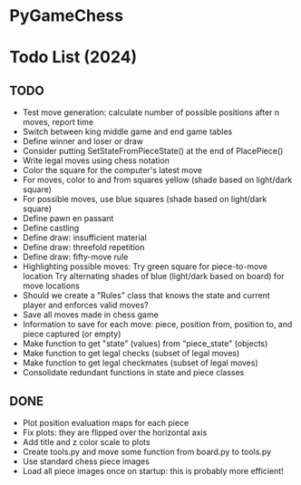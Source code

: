 # PyGameChess
# Todo List (2024)

## TODO
- Test move generation: calculate number of possible positions after n moves, report time
- Switch between king middle game and end game tables
- Define winner and loser or draw
- Consider putting SetStateFromPieceState() at the end of PlacePiece()
- Write legal moves using chess notation
- Color the square for the computer's latest move
- For moves, color to and from squares yellow (shade based on light/dark square)
- For possible moves, use blue squares (shade based on light/dark square)
- Define pawn en passant
- Define castling
- Define draw: insufficient material
- Define draw: threefold repetition
- Define draw: fifty-move rule
- Highlighting possible moves:
  Try green square for piece-to-move location
  Try alternating shades of blue (light/dark based on board) for move locations
- Should we create a "Rules" class that knows the state and current player
  and enforces valid moves?
- Save all moves made in chess game
- Information to save for each move: piece, position from, position to, and piece captured (or empty)
- Make function to get "state" (values) from "piece_state" (objects)
- Make function to get legal checks (subset of legal moves)
- Make function to get legal checkmates (subset of legal moves)
- Consolidate redundant functions in state and piece classes

## DONE
- Plot position evaluation maps for each piece
- Fix plots: they are flipped over the horizontal axis
- Add title and z color scale to plots
- Create tools.py and move some function from board.py to tools.py
- Use standard chess piece images
- Load all piece images once on startup: this is probably more efficient!

